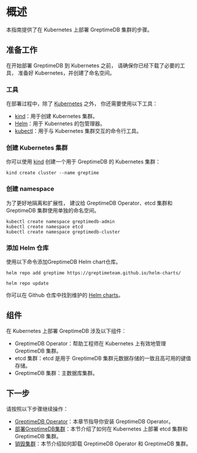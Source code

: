 # 概述

本指南提供了在 Kubernetes 上部署 GreptimeDB 集群的步骤。

## 准备工作

在开始部署 GreptimeDB 到 Kubernetes 之前，
请确保你已经下载了必要的工具，
准备好 Kubernetes，并创建了命名空间。

### 工具

在部署过程中，除了 [Kubernetes](https://kubernetes.io/) 之外，
你还需要使用以下工具：

- [kind](https://kind.sigs.k8s.io/docs/user/quick-start/)：用于创建 Kubernetes 集群。
- [Helm](https://helm.sh/docs/intro/install/)：用于 Kubernetes 的包管理器。
- [kubectl](https://kubernetes.io/docs/tasks/tools/#kubectl)：用于与 Kubernetes 集群交互的命令行工具。

### 创建 Kubernetes 集群

你可以使用 [kind](https://kind.sigs.k8s.io/docs/user/quick-start/) 创建一个用于 GreptimeDB 的 Kubernetes 集群：

```shell
kind create cluster --name greptime
```

### 创建 namespace

为了更好地隔离和扩展性，
建议给 GreptimeDB Operator、etcd 集群和 GreptimeDB 集群使用单独的命名空间。

```shell
kubectl create namespace greptimedb-admin
kubectl create namespace etcd
kubectl create namespace greptimedb-cluster
```

### 添加 Helm 仓库

使用以下命令添加GreptimeDB Helm chart仓库。

```shell
helm repo add greptime https://greptimeteam.github.io/helm-charts/
```

```shell
helm repo update
```

你可以在 Github 仓库中找到维护的 [Helm charts](https://github.com/GreptimeTeam/helm-charts)。

## 组件

在 Kubernetes 上部署 GreptimeDB 涉及以下组件：

- GreptimeDB Operator：帮助工程师在 Kubernetes 上有效地管理 GreptimeDB 集群。
- etcd 集群：etcd 是用于 GreptimeDB 集群元数据存储的一致且高可用的键值存储。
- GreptimeDB 集群：主数据库集群。

## 下一步

请按照以下步骤继续操作：

- [GreptimeDB Operator](greptimedb-operator.md)：本章节指导你安装 GreptimeDB Operator。
- [部署GreptimeDB集群](deploy-greptimedb.md)：本节介绍了如何在 Kubernetes 上部署 etcd 集群和 GreptimeDB 集群。
- [销毁集群](destroy-cluster.md)：本节介绍如何卸载 GreptimeDB Operator 和 GreptimeDB 集群。
